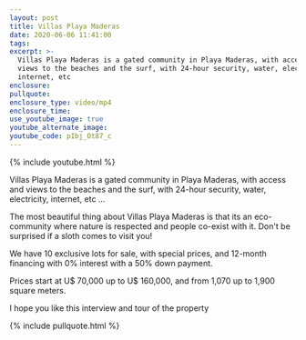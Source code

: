 ```yaml
---
layout: post
title: Villas Playa Maderas
date: 2020-06-06 11:41:00
tags:
excerpt: >-
  Villas Playa Maderas is a gated community in Playa Maderas, with access and
  views to the beaches and the surf, with 24-hour security, water, electricity,
  internet, etc
enclosure:
pullquote:
enclosure_type: video/mp4
enclosure_time:
use_youtube_image: true
youtube_alternate_image:
youtube_code: pIbj_Ot87_c
---
```


{% include youtube.html %}

Villas Playa Maderas is a gated community in Playa Maderas, with access and views to the beaches and the surf, with 24-hour security, water, electricity, internet, etc …

The most beautiful thing about Villas Playa Maderas is that its an eco-community where nature is respected and people co-exist with it. Don't be surprised if a sloth comes to visit you\!

We have 10 exclusive lots for sale, with special prices, and 12-month financing with 0% interest with a 50% down payment.

Prices start at U$ 70,000 up to U$ 160,000, and from 1,070 up to 1,900 square meters.

I hope you like this interview and tour of the property

{% include pullquote.html %}